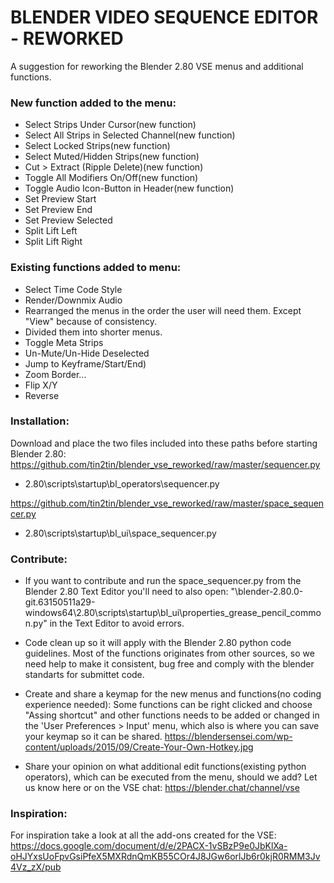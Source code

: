 # BLENDER VIDEO SEQUENCE EDITOR - REWORKED

A suggestion for reworking the Blender 2.80 VSE menus and additional functions.

### New function added to the menu:

- Select Strips Under Cursor(new function)
- Select All Strips in Selected Channel(new function)
- Select Locked Strips(new function)
- Select Muted/Hidden Strips(new function)
- Cut > Extract (Ripple Delete)(new function)
- Toggle All Modifiers On/Off(new function)
- Toggle Audio Icon-Button in Header(new function)
- Set Preview Start
- Set Preview End
- Set Preview Selected
- Split Lift Left
- Split Lift Right


### Existing functions added to menu:

- Select Time Code Style
- Render/Downmix Audio
- Rearranged the menus in the order the user will need them. Except "View" because of consistency.
- Divided them into shorter menus.
- Toggle Meta Strips
- Un-Mute/Un-Hide Deselected
- Jump to Keyframe/Start/End)
- Zoom Border...
- Flip X/Y
- Reverse

### Installation:

Download and place the two files included into these paths before starting Blender 2.80:
https://github.com/tin2tin/blender_vse_reworked/raw/master/sequencer.py
- 2.80\scripts\startup\bl_operators\sequencer.py

https://github.com/tin2tin/blender_vse_reworked/raw/master/space_sequencer.py
- 2.80\scripts\startup\bl_ui\space_sequencer.py

### Contribute:

- If you want to contribute and run the space_sequencer.py from the Blender 2.80
Text Editor you'll need to also open: "\blender-2.80.0-git.63150511a29-windows64\2.80\scripts\startup\bl_ui\properties_grease_pencil_common.py" in the Text Editor to avoid errors.

- Code clean up so it will apply with the Blender 2.80 python code guidelines. Most of the functions originates from other sources, so we need help to make it consistent, bug free and comply with the blender standarts for submittet code.

- Create and share a keymap for the new menus and functions(no coding experience needed):
Some functions can be right clicked and choose "Assing shortcut" and other functions needs to be added or changed in the 'User Preferences > Input' menu, which also is where you can save your keymap so it can be shared.
https://blendersensei.com/wp-content/uploads/2015/09/Create-Your-Own-Hotkey.jpg

- Share your opinion on what additional edit functions(existing python operators), which can be executed from the menu, should we add?
Let us know here or on the VSE chat: https://blender.chat/channel/vse

### Inspiration:

For inspiration take a look at all the add-ons created for the VSE: 
https://docs.google.com/document/d/e/2PACX-1vSBzP9e0JbKlXa-oHJYxsUoFpvGsiPfeX5MXRdnQmKB55COr4J8JGw6orlJb6r0kjR0RMM3Jv4Vz_zX/pub


